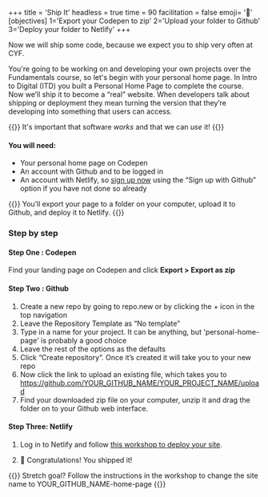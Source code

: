 +++
title = 'Ship It'
headless = true
time = 90
facilitation = false
emoji= '🧩'
[objectives]
1='Export your Codepen to zip'
2='Upload your folder to Github'
3='Deploy your folder to Netlify'
+++

Now we will ship some code, because we expect you to ship very often at CYF.

You're going to be working on and developing your own projects over the Fundamentals course, so let's begin with your personal home page. In Intro to Digital (ITD) you built a Personal Home Page to complete the course. Now we’ll ship it to become a “real” website. When developers talk about shipping or deployment they mean turning the version that they’re developing into something that users can access.

{{<note type="tip" title="Tip">}}
It's important that software _works_ and that we can _use_ it!
{{</note>}}

#### You will need:

- Your personal home page on Codepen
- An account with Github and to be logged in
- An account with Netlify, so [sign up now](https://app.netlify.com/signup) using the “Sign up with Github” option if you have not done so already

{{<note type="activity" title=" Exercise">}}
You’ll export your page to a folder on your computer, upload it to Github, and deploy it to Netlify.
{{</note>}}

### Step by step

#### Step One : Codepen

Find your landing page on Codepen and click **Export > Export as zip**

#### Step Two : Github

1. Create a new repo by going to repo.new or by clicking the + icon in the top navigation
2. Leave the Repository Template as “No template”
3. Type in a name for your project. It can be anything, but 'personal-home-page' is probably a good choice
4. Leave the rest of the options as the defaults
5. Click “Create repository”. Once it’s created it will take you to your new repo
6. Now click the link to upload an existing file, which takes you to https://github.com/YOUR_GITHUB_NAME/YOUR_PROJECT_NAME/upload
7. Find your downloaded zip file on your computer, unzip it and drag the folder on to your Github web interface.

#### Step Three: Netlify

1. Log in to Netlify and follow [this workshop to deploy your site](../../../guides/).

2. 🎉 Congratulations! You shipped it!

{{<note type="tip" title="Tip">}} Stretch goal?
Follow the instructions in the workshop to change the site name to YOUR_GITHUB_NAME-home-page
{{</note>}}
